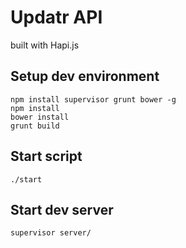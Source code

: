 # Updatr API

built with Hapi.js

## Setup dev environment

    npm install supervisor grunt bower -g
    npm install
    bower install
    grunt build

## Start script

    ./start

## Start dev server

    supervisor server/
